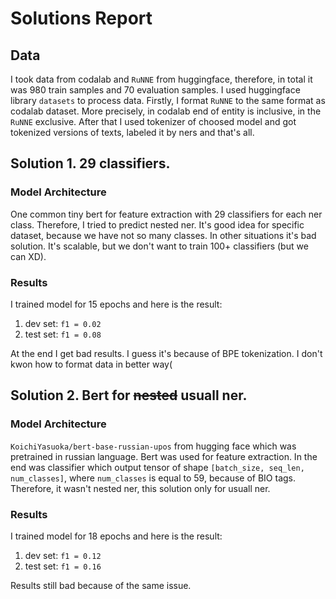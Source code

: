 # Solutions Report

## Data

I took data from codalab and `RuNNE` from huggingface, therefore, in total it was 980 train samples and 
70 evaluation samples. I used huggingface library `datasets` to process data. Firstly, I format `RuNNE`
to the same format as codalab dataset. More precisely, in codalab end of entity is inclusive, in the `RuNNE` 
exclusive. After that I used tokenizer of choosed model and got tokenized versions of texts, labeled it
by ners and that's all.

## Solution 1. 29 classifiers.

### Model Architecture

One common tiny bert for feature extraction with 29 classifiers for each ner class. Therefore, I tried 
to predict nested ner. It's good idea for specific dataset, because we have not so many classes. In other
situations it's bad solution. It's scalable, but we don't want to train 100+ classifiers (but we can XD).

### Results

I trained model for 15 epochs and here is the result:
1. dev set: `f1 = 0.02`
2. test set: `f1 = 0.08`

At the end I get bad results. I guess it's because of BPE tokenization. I don't kwon how to format data
in better way(

## Solution 2. Bert for ~~nested~~ usuall ner.

### Model Architecture

`KoichiYasuoka/bert-base-russian-upos` from hugging face which was pretrained in russian language. 
Bert was used for feature extraction. In the end was classifier which output tensor of shape 
`[batch_size, seq_len, num_classes]`, where `num_classes` is equal to 59, because of BIO tags.
Therefore, it wasn't nested ner, this solution only for usuall ner.

### Results

I trained model for 18 epochs and here is the result:
1. dev set: `f1 = 0.12`
2. test set: `f1 = 0.16`

Results still bad because of the same issue.
